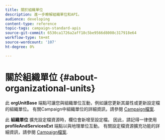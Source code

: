 ```yaml
---
title: 關於組織單位
description: 進一步瞭解組織單位和API。
audience: developing
content-type: reference
topic-tags: campaign-standard-apis
source-git-commit: 6530ca1726a2aff18c5be9566d8008c317918e64
workflow-type: tm+mt
source-wordcount: '107'
ht-degree: 0%

---
```



# 關於組織單位 {#about-organizational-units}

此 **orgUnitBase** 端點可讓您與組織單位互動，例如讓您更新其屬性或更新設定檔的組織單位。 有關Campaign中組織單位的詳細資訊，請參閱 [Campaign檔案](https://experienceleague.adobe.com/docs/campaign-standard/using/administrating/users-and-security/organizational-units.html#administrating).

此 **組織單位** 擴充設定檔資源時，欄位會新增至設定檔。 因此，請記得一律使用 **profileAndServicesExt** 端點以與地理單位互動。 有關設定檔資源擴充功能的詳細資訊，請參閱 [Campaign檔案](https://experienceleague.adobe.com/docs/campaign-standard/using/administrating/users-and-security/organizational-units.html#partitioning-profiles).
